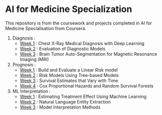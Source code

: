 # AI for Medicine Specialization

This repository is from the coursework and projects completed in AI for Medicine Specialisation from Coursera.

1. Diagnosis :
   - [Week 1]() : Chest X-Ray Medical Diagnosis with Deep Learning
   - [Week 2]() : Evaluation of Diagnostic Models
   - [Week 3]() : Brain Tumor Auto-Segmentation for Magnetic Resonance Imaging (MRI)
2. Prognosis :
    - [Week 1]() : Build and Evaluate a Linear Risk model
    - [Week 2]() : Risk Models Using Tree-based Models
    - [Week 3]() : Survival Estimates that Vary with Time
    - [Week 4]() : Cox Proportional Hazards and Random Survival Forests
3. ML Interpretation :
    - [Week 1]() : Estimating Treatment Effect Using Machine Learning
    - [Week 2]() : Natural Language Entity Extraction
    - [Week 3]() : Model Interpretation Methods

